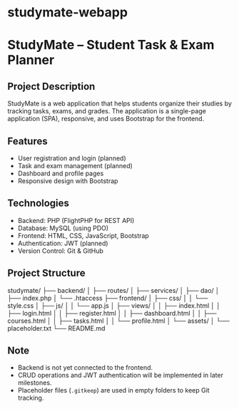 # studymate-webapp

# StudyMate – Student Task & Exam Planner

## Project Description
StudyMate is a web application that helps students organize their studies by tracking tasks, exams, and grades. The application is a single-page application (SPA), responsive, and uses Bootstrap for the frontend.

## Features
- User registration and login (planned)
- Task and exam management (planned)
- Dashboard and profile pages
- Responsive design with Bootstrap

## Technologies
- Backend: PHP (FlightPHP for REST API)
- Database: MySQL (using PDO)
- Frontend: HTML, CSS, JavaScript, Bootstrap
- Authentication: JWT (planned)
- Version Control: Git & GitHub

## Project Structure

studymate/
├── backend/
│ ├── routes/
│ ├── services/
│ ├── dao/
│ ├── index.php
│ └── .htaccess
├── frontend/
│ ├── css/
│ │ └── style.css
│ ├── js/
│ │ └── app.js
│ ├── views/
│ │ ├── index.html
│ │ ├── login.html
│ │ ├── register.html
│ │ ├── dashboard.html
│ │ ├── courses.html
│ │ ├── tasks.html
│ │ └── profile.html
│ └── assets/
│ └── placeholder.txt
└── README.md


## Note
- Backend is not yet connected to the frontend.  
- CRUD operations and JWT authentication will be implemented in later milestones.  
- Placeholder files (`.gitkeep`) are used in empty folders to keep Git tracking.
